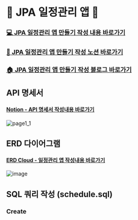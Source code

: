 # 📆 JPA 일정관리 앱 📆
### [💻 JPA 일정관리 앱 만들기 작성 내용 바로가기 ](https://github.com/chews26/Schedule-jpa/tree/main/src/main/java/com/example/schedulejpa)
### [📓 JPA 일정관리 앱 만들기 작성 노션 바로가기](https://shinelee26.notion.site/JPA-13e86ea33f9480f9878dc5c32b6f7a64?pvs=4)
### [🏠 JPA 일정관리 앱 만들기 작성 블로그 바로가기](https://shinelee26.tistory.com/tag/spring%20jpa%20%EC%9D%BC%EC%A0%95%EA%B4%80%EB%A6%AC%EC%95%B1)

## API 명세서
#### [Notion - API 명세서 작성내용 바로가기](https://www.erdcloud.com/d/zDQNGkHLaqenumNhz)
![page1_1](https://github.com/user-attachments/assets/cbf4bddd-ac30-4940-ad19-6c10cb99bc32)


## ERD 다이어그램
#### [ERD Cloud - 일정관리 앱 작성내용 바로가기](https://www.erdcloud.com/d/Cm6RebkEhPmJ6nJ3f)
![image](https://github.com/user-attachments/assets/ab5e45b0-ec1f-4623-b007-b50a468e617d)

## SQL 쿼리 작성 (schedule.sql)
### Create
